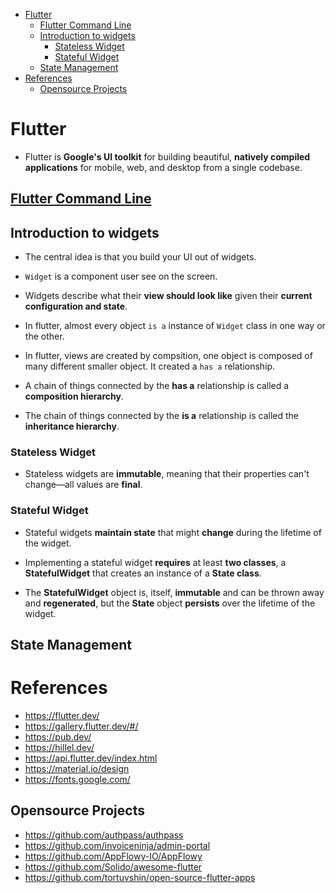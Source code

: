 - [Flutter](#flutter)
  - [Flutter Command Line](#flutter-command-line)
  - [Introduction to widgets](#introduction-to-widgets)
    - [Stateless Widget](#stateless-widget)
    - [Stateful Widget](#stateful-widget)
  - [State Management](#state-management)
- [References](#references)
  - [Opensource Projects](#opensource-projects)

# Flutter

- Flutter is **Google's UI toolkit** for building beautiful, **natively compiled applications** for mobile, web, and desktop from a single codebase.

## [Flutter Command Line](flutter_cli.md)


## Introduction to widgets

- The central idea is that you build your UI out of widgets. 

- `Widget` is a component user see on the screen.
  
- Widgets describe what their **view should look like** given their **current configuration and state**. 

- In flutter, almost every object `is a` instance of `Widget` class in one way or the other.

- In flutter, views are created by compsition, one object is composed of many different smaller object. It created a `has a` relationship.

- A chain of things connected by the **has a** relationship is called a **composition hierarchy**.
  
- The chain of things connected by the **is a** relationship is called the **inheritance hierarchy**.

### Stateless Widget

- Stateless widgets are **immutable**, meaning that their properties can't change—all values are **final**.

### Stateful Widget

- Stateful widgets **maintain state** that might **change** during the lifetime of the widget.

- Implementing a stateful widget **requires** at least **two classes**, a **StatefulWidget** that creates an instance of a **State class**.

- The **StatefulWidget** object is, itself, **immutable** and can be thrown away and **regenerated**, but the **State** object **persists** over the lifetime of the widget.







  


## State Management


# References

- https://flutter.dev/
- https://gallery.flutter.dev/#/
- https://pub.dev/
- https://hillel.dev/
- https://api.flutter.dev/index.html
- https://material.io/design
- https://fonts.google.com/

## Opensource Projects

- https://github.com/authpass/authpass
- https://github.com/invoiceninja/admin-portal
- https://github.com/AppFlowy-IO/AppFlowy
- https://github.com/Solido/awesome-flutter
- https://github.com/tortuvshin/open-source-flutter-apps